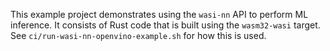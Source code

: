 This example project demonstrates using the `wasi-nn` API to perform ML
inference. It consists of Rust code that is built using the `wasm32-wasi`
target. See `ci/run-wasi-nn-openvino-example.sh` for how this is used.

